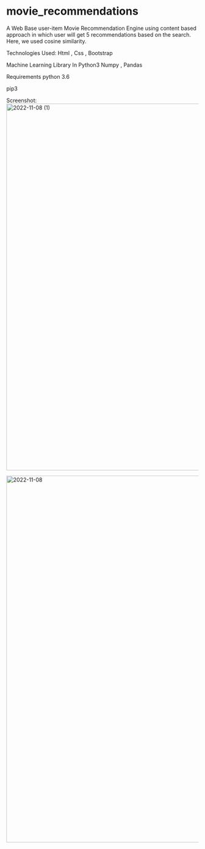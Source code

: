 # movie_recommendations
A Web Base user-item Movie Recommendation Engine using content based approach in which user will get 5 recommendations based on the search.
Here, we used cosine similarity.

Technologies Used:
Html , Css , Bootstrap

Machine Learning Library In Python3
Numpy , Pandas

Requirements
python 3.6

pip3

Screenshot:
<img width="960" alt="2022-11-08 (1)" src="https://user-images.githubusercontent.com/104514318/229742958-58ad5a15-4afe-4cf2-aeba-01a60e6c44f4.png">

<img width="960" alt="2022-11-08" src="https://user-images.githubusercontent.com/104514318/229742997-688fa463-4214-4795-a43d-bf5baa24db50.png">
